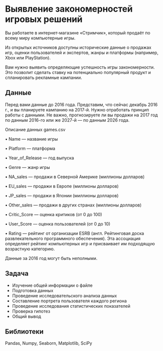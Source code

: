 # Выявление закономерностей игровых решений
Вы работаете в интернет-магазине «Стримчик», который продаёт по всему миру компьютерные игры.

Из открытых источников доступны исторические данные о продажах игр, оценки пользователей и экспертов, жанры и платформы (например, Xbox или PlayStation).

Вам нужно выявить определяющие успешность игры закономерности. Это позволит сделать ставку на потенциально популярный продукт и спланировать рекламные кампании.
## Данные

Перед вами данные до 2016 года. Представим, что сейчас декабрь 2016 г., и вы планируете кампанию на 2017-й. Нужно отработать принцип работы с данными. Не важно, прогнозируете ли вы продажи на 2017 год по данным 2016-го или же 2027-й — по данным 2026 года.

Описание данных games.csv

• Name — название игры

• Platform — платформа

• Year_of_Release — год выпуска

• Genre — жанр игры

• NA_sales — продажи в Северной Америке (миллионы долларов)

• EU_sales — продажи в Европе (миллионы долларов)

• JP_sales — продажи в Японии (миллионы долларов)

• Other_sales — продажи в других странах (миллионы долларов)

• Critic_Score — оценка критиков (от 0 до 100)

• User_Score — оценка пользователей (от 0 до 10)

• Rating — рейтинг от организации ESRB (англ. Рейтинговая доска развлекательного программного обеспечения). Эта ассоциация определяет рейтинг компьютерных игр и присваивает им подходящую возрастную категорию.

Данные за 2016 год могут быть неполными.
## Задача
* Изучение общей информации о файле
* Подготовка данных
* Проведение исследовательского анализа данных
* Составление портрета пользователя каждого региона
* Проведение исследования статистических показателей
* Проверка гипотез
* Общий вывод 
## Библиотеки
Pandas, Numpy, Seaborn, Matplotlib, SciPy
